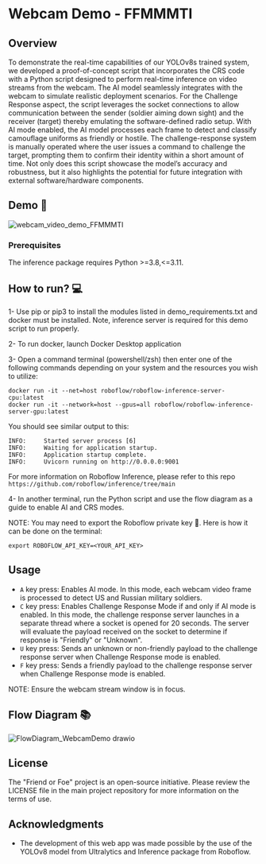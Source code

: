 # Webcam Demo - FFMMMTI

## Overview
To demonstrate the real-time capabilities of our YOLOv8s trained system, we developed a proof-of-concept script that incorporates the CRS code with a Python script designed to perform real-time inference on video streams from the webcam. The AI model seamlessly integrates with the webcam to simulate realistic deployment scenarios. For the Challenge Response aspect, the script leverages the socket connections to allow communication between the sender (soldier aiming down sight) and the receiver (target) thereby emulating the software-defined radio setup. With AI mode enabled, the AI model processes each frame to detect and classify camouflage uniforms as friendly or hostile. The challenge-response system is manually operated where the user issues a command to challenge the target, prompting them to confirm their identity within a short amount of time. Not only does this script showcase the model’s accuracy and robustness, but it also highlights the potential for future integration with external software/hardware components.

## Demo :movie_camera:
![webcam_video_demo_FFMMMTI](https://github.com/Naif-Ganadily/Friend-or-Foe-Multi-Modal-Military-Target-Identification/assets/29029748/90dd5774-6125-4f7c-b484-d7e788ebdb56)

### Prerequisites
The inference package requires Python >=3.8,<=3.11.

## How to run? :computer:
1- Use pip or pip3 to install the modules listed in demo_requirements.txt and docker must be installed. Note, inference server is required for this demo script to run properly. 

2- To run docker, launch Docker Desktop application

3- Open a command terminal (powershell/zsh) then enter one of the following commands depending on your system and the resources you wish to utilize:
```
docker run -it --net=host roboflow/roboflow-inference-server-cpu:latest
docker run -it --network=host --gpus=all roboflow/roboflow-inference-server-gpu:latest
```

You should see similar output to this: 
``` 
INFO:     Started server process [6]
INFO:     Waiting for application startup.
INFO:     Application startup complete.
INFO:     Uvicorn running on http://0.0.0.0:9001
```

For more information on Roboflow Inference, please refer to this repo ``` https://github.com/roboflow/inference/tree/main ```

4- In another terminal, run the Python script and use the flow diagram as a guide to enable AI and CRS modes.

NOTE: You may need to export the Roboflow private key :key:. Here is how it can be done on the terminal: 
```
export ROBOFLOW_API_KEY=<YOUR_API_KEY>
```

## Usage
- `A` key press: Enables AI mode. In this mode, each webcam video frame is processed to detect US and Russian military soldiers. 
- `C` key press: Enables Challenge Response Mode if and only if AI mode is enabled. In this mode, the challenge response server launches in a separate thread where a socket is opened for 20 seconds. The server will evaluate the payload received on the socket to determine if response is "Friendly" or "Unknown".
- `U` key press: Sends an unknown or non-friendly payload to the challenge response server when Challenge Response mode is enabled. 
- `F` key press: Sends a friendly payload to the challenge response server when Challenge Response mode is enabled. 

NOTE: Ensure the webcam stream window is in focus.

## Flow Diagram 📚
![FlowDiagram_WebcamDemo drawio](https://github.com/Naif-Ganadily/Friend-or-Foe-Multi-Modal-Military-Target-Identification/assets/29029748/401c1fcc-d740-40aa-9f0d-2adfae329804)


## License
The "Friend or Foe" project is an open-source initiative. Please review the LICENSE file in the main project repository for more information on the terms of use.

## Acknowledgments
- The development of this web app was made possible by the use of the YOLOv8 model from Ultralytics and Inference package from Roboflow. 